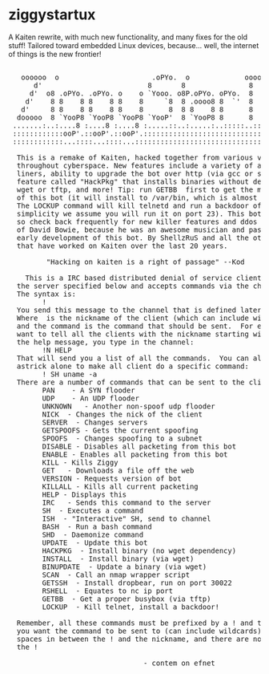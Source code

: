 # ziggystartux
A Kaiten rewrite, with much new functionality, and many fixes for the old stuff! Tailored toward embedded Linux devices, because... well, the internet of things is the new frontier!
<pre>

   oooooo  o                      .oPYo.  o             ooooo                 
      d'                         8       8               8                    
     d'  o8 .oPYo. .oPYo. o    o `Yooo. o8P.oPYo. oPYo.  8  o    o `o  o'     
    d'    8 8    8 8    8 8    8     `8  8 .oooo8 8  `'  8  8    8  `bd'      
   d'     8 8    8 8    8 8    8      8  8 8    8 8      8  8    8  d'`b      
  dooooo  8 `YooP8 `YooP8 `YooP8 `YooP'  8 `YooP8 8      8  `YooP' o'  `o     
 .......:..:....8 :....8 :....8 :.....::..:.....:..:::::..::.....:..:::..     
 ::::::::::::ooP'.::ooP'.::ooP'.:::::::::::::::::::::::::::::::::::::::::     
 ::::::::::::...::::...::::...:::::::::::::::::::::::::::::::::::::::::::     
  
  This is a remake of Kaiten, hacked together from various versions scattered 
  throughout cyberspace. New features include a variety of awesome shell one- 
  liners, ability to upgrade the bot over http (via gcc or static binary), a  
  feature called "HackPkg" that installs binaries without dependencies like   
  wget or tftp, and more! Tip: run GETBB <tftp ip> first to get the most out  
  of this bot (it will install to /var/bin, which is almost always writable). 
  The LOCKUP command will kill telnetd and run a backdoor of your choice (for 
  simplicity we assume you will run it on port 23). This bot is updated often,
  so check back frequently for new killer features and ddos tools. In memory  
  of David Bowie, because he was an awesome musician and passed during the    
  early development of this bot. By ShellzRuS and all the other developers    
  that have worked on Kaiten over the last 20 years.                          
                                                                              
         "Hacking on kaiten is a right of passage" --Kod                      
 
    This is a IRC based distributed denial of service client.  It connects to 
  the server specified below and accepts commands via the channel specified.  
  The syntax is:                                                              
        !<nick> <command>                                                     
  You send this message to the channel that is defined later in this code.    
  Where <nick> is the nickname of the client (which can include wildcards)    
  and the command is the command that should be sent.  For example, if you   
  want to tell all the clients with the nickname starting with N, to send you 
  the help message, you type in the channel:                                  
        !N HELP                                                              
  That will send you a list of all the commands.  You can also specify an     
  astrick alone to make all client do a specific command:                     
        ! SH uname -a                                                        
  There are a number of commands that can be sent to the client:              
        PAN <target> <port> <secs> - A SYN flooder                         
        UDP <target> <port> <secs> - An UDP flooder                        
        UNKNOWN <target> <secs> - Another non-spoof udp flooder         
        NICK <nick> - Changes the nick of the client  
        SERVER <server> - Changes servers              
        GETSPOOFS - Gets the current spoofing    
        SPOOFS <subnet> - Changes spoofing to a subnet          
        DISABLE - Disables all packeting from this bot  
        ENABLE - Enables all packeting from this bot   
        KILL - Kills Ziggy                           
        GET <http address> <save as> - Downloads a file off the web          
        VERSION - Requests version of bot               
        KILLALL - Kills all current packeting          
        HELP - Displays this                         
        IRC <command>  - Sends this command to the server      
        SH <command> - Executes a command                    
        ISH <command> - "Interactive" SH, send to channel
        BASH <command> - Run a bash command
        SHD <command> - Daemonize command                     
        UPDATE <http://server/bot> - Update this bot 
        HACKPKG <http://server/bin> - Install binary (no wget dependency)
        INSTALL <http://server/bin> - Install binary (via wget)             
        BINUPDATE <http://server/bin> - Update a binary (via wget)      
        SCAN <nmap opts> - Call an nmap wrapper script           
        GETSSH <http:serverdropbear> - Install dropbear, run on port 30022
        RSHELL <ip port> - Equates to nc ip port     
        GETBB <tftp server> - Get a proper busybox (via tftp) 
        LOCKUP <http://server/bin> - Kill telnet, install a backdoor!
                                                                              
  Remember, all these commands must be prefixed by a ! and the nickname that  
  you want the command to be sent to (can include wildcards). There are no    
  spaces in between the ! and the nickname, and there are no spaces before    
  the !                                                                       
                                                                              
                                - contem on efnet                             
</pre>

